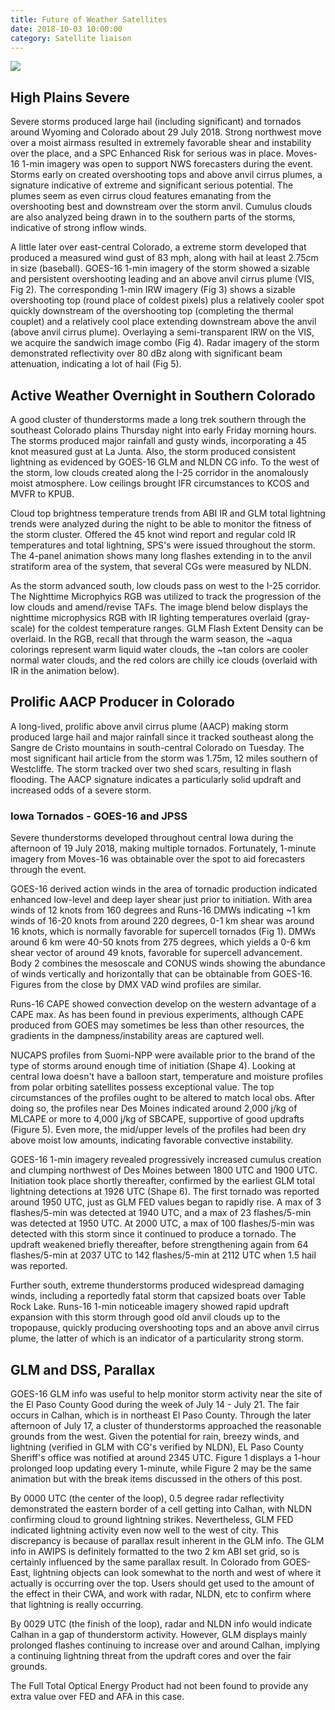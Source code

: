 ```yaml
---
title: Future of Weather Satellites
date: 2018-10-03 10:00:00
category: Satellite liaison
---
```


![](/images/3.jpg)

## High Plains Severe

Severe storms produced large hail (including significant) and tornados around Wyoming and Colorado about 29 July 2018. Strong northwest move over a moist airmass resulted in extremely favorable shear and instability over the place, and a SPC Enhanced Risk for serious was in place. Moves-16 1-min imagery was open to support NWS forecasters during the event. Storms early on created overshooting tops and above anvil cirrus plumes, a signature indicative of extreme and significant serious potential. The plumes seem as even cirrus cloud features emanating from the overshooting best and downstream over the storm anvil. Cumulus clouds are also analyzed being drawn in to the southern parts of the storms, indicative of strong inflow winds.

<!-- more -->

A little later over east-central Colorado, a extreme storm developed that produced a measured wind gust of 83 mph, along with hail at least 2.75cm in size (baseball). GOES-16 1-min imagery of the storm showed a sizable and persistent overshooting leading and an above anvil cirrus plume (VIS, Fig 2). The corresponding 1-min IRW imagery (Fig 3) shows a sizable overshooting top (round place of coldest pixels) plus a relatively cooler spot quickly downstream of the overshooting top (completing the thermal couplet) and a relatively cool place extending downstream above the anvil (above anvil cirrus plume). Overlaying a semi-transparent IRW on the VIS, we acquire the sandwich image combo (Fig 4). Radar imagery of the storm demonstrated reflectivity over 80 dBz along with significant beam attenuation, indicating a lot of hail (Fig 5).

## Active Weather Overnight in Southern Colorado

A good cluster of thunderstorms made a long trek southern through the southeast Colorado plains Thursday night into early Friday morning hours. The storms produced major rainfall and gusty winds, incorporating a 45 knot measured gust at La Junta. Also, the storm produced consistent lightning as evidenced by GOES-16 GLM and NLDN CG info. To the west of the storm, low clouds created along the I-25 corridor in the anomalously moist atmosphere. Low ceilings brought IFR circumstances to KCOS and MVFR to KPUB.

Cloud top brightness temperature trends from ABI IR and GLM total lightning trends were analyzed during the night to be able to monitor the fitness of the storm cluster. Offered the 45 knot wind report and regular cold IR temperatures and total lightning, SPS's were issued throughout the storm. The 4-panel animation shows many long flashes extending in to the anvil stratiform area of the system, that several CGs were measured by NLDN.

As the storm advanced south, low clouds pass on west to the I-25 corridor. The Nighttime Microphyics RGB was utilized to track the progression of the low clouds and amend/revise TAFs. The image blend below displays the nighttime microphysics RGB with IR lighting temperatures overlaid (gray-scale) for the coldest temperature ranges. GLM Flash Extent Density can be overlaid.  In the RGB, recall that through the warm season, the ~aqua colorings represent warm liquid water clouds, the ~tan colors are cooler normal water clouds, and the red colors are chilly ice clouds (overlaid with IR in the animation below).

## Prolific AACP Producer in Colorado

A long-lived, prolific above anvil cirrus plume (AACP) making storm produced large hail and major rainfall since it tracked southeast along the Sangre de Cristo mountains in south-central Colorado on Tuesday. The most significant hail article from the storm was 1.75m, 12 miles southern of Westcliffe. The storm tracked over two shed scars, resulting in flash flooding. The AACP signature indicates a particularly solid updraft and increased odds of a severe storm.

### Iowa Tornados - GOES-16 and JPSS

Severe thunderstorms developed throughout central Iowa during the afternoon of 19 July 2018, making multiple tornados. Fortunately, 1-minute imagery from Moves-16 was obtainable over the spot to aid forecasters through the event.

GOES-16 derived action winds in the area of tornadic production indicated enhanced low-level and deep layer shear just prior to initiation. With area winds of 12 knots from 160 degrees and Runs-16 DMWs indicating ~1 km winds of 16-20 knots from around 220 degrees, 0-1 km shear was around 16 knots, which is normally favorable for supercell tornados (Fig 1). DMWs around 6 km were 40-50 knots from 275 degrees, which yields a 0-6 km shear vector of around 49 knots, favorable for supercell advancement. Body 2 combines the mesoscale and CONUS winds showing the abundance of winds vertically and horizontally that can be obtainable from GOES-16. Figures from the close by DMX VAD wind profiles are similar.

Runs-16 CAPE showed convection develop on the western advantage of a CAPE max. As has been found in previous experiments, although CAPE produced from GOES may sometimes be less than other resources, the gradients in the dampness/instability areas are captured well.

NUCAPS profiles from Suomi-NPP were available prior to the brand of the type of storms around enough time of initiation (Shape 4). Looking at central Iowa doesn't have a balloon start, temperature and moisture profiles from polar orbiting satellites possess exceptional value. The top circumstances of the profiles ought to be altered to match local obs. After doing so, the profiles near Des Moines indicated around 2,000 j/kg of MLCAPE or more to 4,000 j/kg of SBCAPE, supportive of good updrafts (Figure 5). Even more, the mid/upper levels of the profiles had been dry above moist low amounts, indicating favorable convective instability.

GOES-16 1-min imagery revealed progressively increased cumulus creation and clumping northwest of Des Moines between 1800 UTC and 1900 UTC. Initiation took place shortly thereafter, confirmed by the earliest GLM total lightning detections at 1926 UTC (Shape 6). The first tornado was reported around 1950 UTC, just as GLM FED values began to rapidly rise. A max of 3 flashes/5-min was detected at 1940 UTC, and a max of 23 flashes/5-min was detected at 1950 UTC. At 2000 UTC, a max of 100 flashes/5-min was detected with this storm since it continued to produce a tornado. The updraft weakened briefly thereafter, before strengthening again from 64 flashes/5-min at 2037 UTC to 142 flashes/5-min at 2112 UTC when 1.5 hail was reported.

Further south, extreme thunderstorms produced widespread damaging winds, including a reportedly fatal storm that capsized boats over Table Rock Lake. Runs-16 1-min noticeable imagery showed rapid updraft expansion with this storm through good old anvil clouds up to the tropopause, quickly producing overshooting tops and an above anvil cirrus plume, the latter of which is an indicator of a particularity strong storm.

## GLM and DSS, Parallax

GOES-16 GLM info was useful to help monitor storm activity near the site of the El Paso County Good during the week of July 14 - July 21. The fair occurs in Calhan, which is in northeast El Paso County. Through the later afternoon of July 17, a cluster of thunderstorms approached the reasonable grounds from the west. Given the potential for rain, breezy winds, and lightning (verified in GLM with CG's verified by NLDN), EL Paso County Sheriff's office was notified at around 2345 UTC. Figure 1 displays a 1-hour prolonged loop updating every 1-minute, while Figure 2 may be the same animation but with the break items discussed in the others of this post.

By 0000 UTC (the center of the loop), 0.5 degree radar reflectivity demonstrated the eastern border of a cell getting into Calhan, with NLDN confirming cloud to ground lightning strikes. Nevertheless, GLM FED indicated lightning activity even now well to the west of city. This discrepancy is because of parallax result inherent in the GLM info. The GLM info in AWIPS is definitely formatted to the two 2 km ABI set grid, so is certainly influenced by the same parallax result. In Colorado from GOES-East, lightning objects can look somewhat to the north and west of where it actually is occurring over the top. Users should get used to the amount of the effect in their CWA, and work with radar, NLDN, etc to confirm where that lightning is really occurring.

By 0029 UTC (the finish of the loop), radar and NLDN info would indicate Calhan in a gap of thunderstorm activity. However, GLM displays mainly prolonged flashes continuing to increase over and around Calhan, implying a continuing lightning threat from the updraft cores and over the fair grounds.

The Full Total Optical Energy Product had not been found to provide any extra value over FED and AFA in this case.
